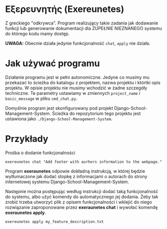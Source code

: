 # Εξερευνητής (Exereunetes)

Z greckiego "odkrywca". Program realizujący takie
zadania jak dodawanie funkcji lub generowanie
dokumentacji dla ZUPEŁNIE NIEZNANEGO systemu do którego
kodu mamy dostęp.

**UWAGA:** Obecnie działa jedynie funkcjonalność `chat`,
`apply` nie działa.

# Jak używać programu
Działanie programu jest w pełni autonomiczne. Jedyne
co musimy mu przekazać to ścieżka do katalogu z projektem,
nazwa projektu i którtki opis projektu. W opisie projektu
nie musimy wchodzić w żadne szczegóły techniczne. Te parametry
ustawiamy w zmiennych `project_name` i `basic_message` w
pliku `cmd_chat.py`.

Domyślnie program jest skonfigurowany pod projekt
Django-School-Management-System. Ścieżka do repozytorium
tego projektu jest ustawiona jako `./Django-School-Management-System`.

# Przykłady

Prośba o dodanie funkcjonalności
```
exereunetes chat "Add footer with aurhors information to the webpage."
```

Program **exeraunetes** odpowie dokładną instrukcją,
w której będzie wytłumaczone jak dodać stopkę z
informacjami o autorach do strony internetowej
systemu Django-School-Management-System.

Następnie można postępując według instrukcji dodać
taką funkcjonalność do systemu, albo użyć komendy do
automatycznego jej dodania. Żeby tak zrobić trzeba
utworzyć plik z opisem funkcjonalności i wklejić
do niego rozwiązanie zaproponowane przez
**exeraunetes chat** i wywołać komendę **exeraunetes apply**.
```
exereunetes apply my_feature_description.txt
```
